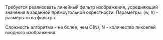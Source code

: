 Требуется реализовать линейный фильтр изображения, усредняющий значения в заданной прямоугольной окрестности.
Параметры:
(w, h) - размеры окна фильтра

Сложность алгоритма - не более, чем O(N), N - количество пикселей входного изображения.